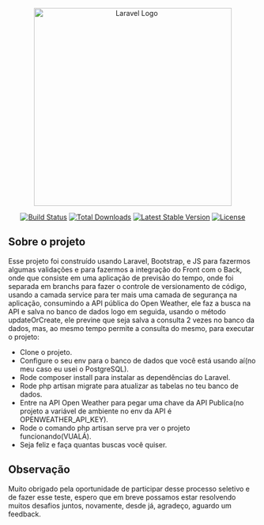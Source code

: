 <p align="center"><a href="https://laravel.com" target="_blank"><img src="https://raw.githubusercontent.com/laravel/art/master/logo-lockup/5%20SVG/2%20CMYK/1%20Full%20Color/laravel-logolockup-cmyk-red.svg" width="400" alt="Laravel Logo"></a></p>

<p align="center">
<a href="https://github.com/laravel/framework/actions"><img src="https://github.com/laravel/framework/workflows/tests/badge.svg" alt="Build Status"></a>
<a href="https://packagist.org/packages/laravel/framework"><img src="https://img.shields.io/packagist/dt/laravel/framework" alt="Total Downloads"></a>
<a href="https://packagist.org/packages/laravel/framework"><img src="https://img.shields.io/packagist/v/laravel/framework" alt="Latest Stable Version"></a>
<a href="https://packagist.org/packages/laravel/framework"><img src="https://img.shields.io/packagist/l/laravel/framework" alt="License"></a>
</p>

## Sobre o projeto

Esse projeto foi construído usando Laravel, Bootstrap, e JS para fazermos algumas validações e para fazermos a integração do Front com o Back, onde que consiste em uma aplicação de previsão do tempo, onde foi separada em branchs para fazer o controle de versionamento de código, usando a camada service para ter mais uma camada de segurança na aplicação, consumindo a API pública do Open Weather, ele faz a busca na API e salva no banco de dados logo em seguida, usando o método updateOrCreate, ele previne que seja salva a consulta 2 vezes no banco da dados, mas, ao mesmo tempo permite a consulta do mesmo, para executar o projeto:

- Clone o projeto.
- Configure o seu env para o banco de dados que você está usando aí(no meu caso eu usei o PostgreSQL).
- Rode composer install para instalar as dependências do Laravel.
- Rode php artisan migrate para atualizar as tabelas no teu banco de dados.
- Entre na API Open Weather para pegar uma chave da API Publica(no projeto a variável de ambiente no env da API é OPENWEATHER_API_KEY).
- Rode o comando php artisan serve pra ver o projeto funcionando(VUALÁ).
- Seja feliz e faça quantas buscas você quiser.

## Observação

Muito obrigado pela oportunidade de participar desse processo seletivo e de fazer esse teste, espero que em breve possamos estar resolvendo muitos desafios juntos, novamente, desde já, agradeço, aguardo um feedback.
